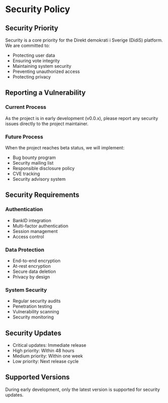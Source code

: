 # Security Policy

## Security Priority

Security is a core priority for the Direkt demokrati i Sverige (DidiS) platform. We are committed to:
- Protecting user data
- Ensuring vote integrity
- Maintaining system security
- Preventing unauthorized access
- Protecting privacy

## Reporting a Vulnerability

### Current Process
As the project is in early development (v0.0.x), please report any security issues directly to the project maintainer.

### Future Process
When the project reaches beta status, we will implement:
- Bug bounty program
- Security mailing list
- Responsible disclosure policy
- CVE tracking
- Security advisory system

## Security Requirements

### Authentication
- BankID integration
- Multi-factor authentication
- Session management
- Access control

### Data Protection
- End-to-end encryption
- At-rest encryption
- Secure data deletion
- Privacy by design

### System Security
- Regular security audits
- Penetration testing
- Vulnerability scanning
- Security monitoring

## Security Updates

- Critical updates: Immediate release
- High priority: Within 48 hours
- Medium priority: Within one week
- Low priority: Next release cycle

## Supported Versions

During early development, only the latest version is supported for security updates.
